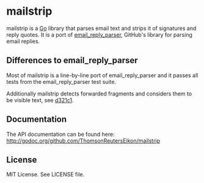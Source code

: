 # mailstrip

mailstrip is a [Go][2] library that parses email text and strips it of
signatures and reply quotes. It is a port of [email\_reply\_parser][1], GitHub's
library for parsing email replies.

## Differences to email_reply_parser

Most of mailstrip is a line-by-line port of email\_reply\_parser and it passes
all tests from the email\_reply\_parser test suite.

Additionally mailstrip detects forwarded fragments and considers them to be
visible text, see [d321c1][3].

## Documentation

The API documentation can be found here:
http://godoc.org/github.com/ThomsonReutersEikon/mailstrip

## License

MIT License. See LICENSE file.

[1]: https://github.com/github/email_reply_parser
[2]: http://golang.org/
[3]: https://github.com/ThomsonReutersEikon/mailstrip/commit/b425a7274595ce1f455d80f68171e32c7474d515
